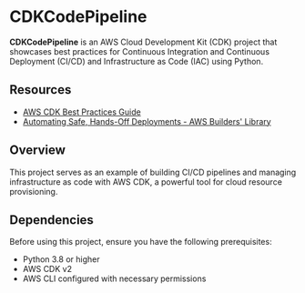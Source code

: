 # CDKCodePipeline

**CDKCodePipeline** is an AWS Cloud Development Kit (CDK) project that showcases best practices for Continuous Integration and Continuous Deployment (CI/CD) and Infrastructure as Code (IAC) using Python.
 
## Resources

- [AWS CDK Best Practices Guide](https://docs.aws.amazon.com/cdk/v2/guide/best-practices.html)
- [Automating Safe, Hands-Off Deployments - AWS Builders' Library](https://aws.amazon.com/builders-library/automating-safe-hands-off-deployments/)

## Overview

This project serves as an example of building CI/CD pipelines and managing infrastructure as code with AWS CDK, a powerful tool for cloud resource provisioning.

## Dependencies

Before using this project, ensure you have the following prerequisites:

- Python 3.8 or higher
- AWS CDK v2
- AWS CLI configured with necessary permissions
